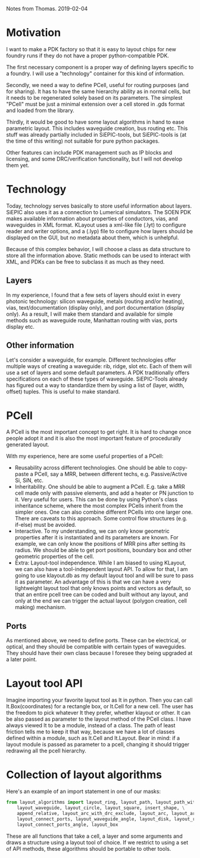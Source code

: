 Notes from Thomas.
2019-02-04

# Motivation

I want to make a PDK factory so that it is easy to layout chips for new foundry runs if they do not have a proper python-compatible PDK.

The first necessary component is a proper way of defining layers specific to a foundry. I will use a "technology" container for this kind of information.

Secondly, we need a way to define PCell, useful for routing purposes (and for sharing). It has to have the same hierarchy ability as in normal cells, but it needs to be regenerated solely based on its parameters. The simplest "PCell" must be just a minimal extension over a cell stored in .gds format and loaded from the library.

Thirdly, it would be good to have some layout algorithms in hand to ease parametric layout. This includes waveguide creation, bus routing etc. This stuff was already partially included in SiEPIC-tools, but SiEPIC-tools is (at the time of this writing) not suitable for pure python packages.

Other features can include PDK management such as IP blocks and licensing, and some DRC/verification functionality, but I will not develop them yet.

# Technology

Today, technology serves basically to store useful information about layers. SiEPIC also uses it as a connection to Lumerical simulators. The SOEN PDK makes available information about properties of conductors, vias, and waveguides in XML format. KLayout uses a xml-like file (.lyt) to configure reader and writer options, and a (.lyp) file to configure how layers should be displayed on the GUI, but no metadata about them, which is unhelpful.

Because of this complex behavior, I will choose a class as data structure to store all the information above. Static methods can be used to interact with XML, and PDKs can be free to subclass it as much as they need.

## Layers

In my experience, I found that a few sets of layers should exist in every photonic technology: silicon waveguide, metals (routing and/or heating), vias, text/documentation (display only), and port documentation (display only). As a result, I will make them standard and available for simple methods such as waveguide route, Manhattan routing with vias, ports display etc.

## Other information

Let's consider a waveguide, for example. Different technologies offer multiple ways of creating a waveguide: rib, ridge, slot etc. Each of them will use a set of layers and some default parameters. A PDK traditionally offers specifications on each of these types of waveguide. SiEPIC-Tools already has figured out a way to standardize them by using a list of (layer, width, offset) tuples. This is useful to make standard.

# PCell

A PCell is the most important concept to get right. It is hard to change once people adopt it and it is also the most important feature of procedurally generated layout.

With my experience, here are some useful properties of a PCell:

- Reusability across different technologies. One should be able to copy-paste a PCell, say a MRR, between different techs, e.g. Passive/Active Si, SiN, etc.
- Inheritability. One should be able to augment a PCell. E.g. take a MRR cell made only with passive elements, and add a heater or PN junction to it. Very useful for users. This can be done by using Python's class inheritance scheme, where the most complex PCells inherit from the simpler ones. One can also combine different PCells into one larger one. There are caveats to this approach. Some control flow structures (e.g. if-else) must be avoided.
- Interactive. To my understanding, we can only know geometric properties after it is instantiated and its parameters are known. For example, we can only know the positions of MRR pins after setting its radius. We should be able to get port positions, boundary box and other geometric properties of the cell.
- Extra: Layout-tool independence. While I am biased to using KLayout, we can also have a tool-independent layout API. To allow for that, I am going to use klayout.db as my default layout tool and will be sure to pass it as parameter. An advantage of this is that we can have a very lightweight layout tool that only knows points and vectors as default, so that an entire pcell tree can be coded and built without any layout, and only at the end we can trigger the actual layout (polygon creation, cell making) mechanism.

## Ports

As mentioned above, we need to define ports. These can be electrical, or optical, and they should be compatible with certain types of waveguides. They should have their own class because I foresee they being upgraded at a later point.


# Layout tool API

Imagine importing your favorite layout tool as lt in python. Then you can call lt.Box(coordinates) for a rectangle box, or lt.Cell for a new cell. The user has the freedom to pick whatever lt they prefer, whether klayout or other. lt can be also passed as parameter to the layout method of the PCell class. I have always viewed lt to be a module, instead of a class. The path of least friction tells me to keep it that way, because we have a lot of classes defined within a module, such as lt.Cell and lt.Layout. Bear in mind: if a layout module is passed as parameter to a pcell, changing it should trigger redrawing all the pcell hierarchy.


# Collection of layout algorithms

Here's an example of an import statement in one of our masks:

``` python
from layout_algorithms import layout_ring, layout_path, layout_path_with_ends, box_dpolygon, \
    layout_waveguide, layout_circle, layout_square, insert_shape, \
    append_relative, layout_arc_with_drc_exclude, layout_arc, layout_arc2, layout_section, \
    layout_connect_ports, layout_waveguide_angle, layout_disk, layout_rectangle, \
    layout_connect_ports_angle, layout_box
```

These are all functions that take a cell, a layer and some arguments and draws a structure using a layout tool of choice. If we restrict to using a set of API methods, these algorithms should be portable to other tools.
